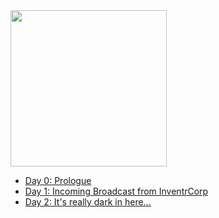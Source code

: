 <img src="" height="250">

- [Day 0: Prologue](./space/day0.md)
- [Day 1: Incoming Broadcast from InventrCorp](./space/day1.md)
- [Day 2: It's really dark in here...](./space/day2.md)
